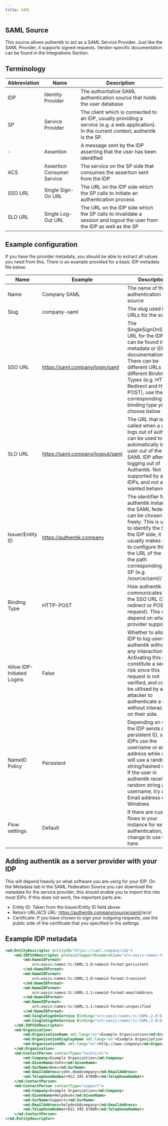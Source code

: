 ```yaml
---
title: SAML
---
```


## SAML Source

This source allows authentik to act as a SAML Service Provider. Just like the SAML Provider, it supports signed requests. Vendor-specific documentation can be found in the Integrations Section.

## Terminology
|Abbreviation|Name|Description|
|---|---|---|
|IDP|Identity Provider|The authoritative SAML authentication source that holds the user database|
|SP|Service Provider|The client which is connected to an IDP, usually providing a service (e.g. a web application). In the current context, authentik is the SP.|
|-|Assertion|A message sent by the IDP asserting that the user has been identified|
|ACS|Assertion Consumer Service|The service on the SP side that consumes the assertion sent from the IDP|
|SSO URL| Single Sign-On URL | The URL on the IDP side which the SP calls to initiate an authentication process|
|SLO URL| Single Log-Out URL | The URL on the IDP side which the SP calls to invalidate a session and logout the user from the IDP as well as the SP|


## Example configuration
If you have the provider metadata, you should be able to extract all values you need from this. There is an example provided for a basic IDP metadata file below.

|Name|Example|Description|
|---|---|---|
|Name|Company SAML|The name of the authentication source|
|Slug|company-saml|The slug used in URLs for the source|
|SSO URL|https://saml.company/login/saml|The SingleSignOnService URL for the IDP, this can be found in the metadata or IDP documentation. There can be different URLs for different Binding Types (e.g. HTTP-Redirect and HTTP-POST), use the URL corresponding to the binding type you choose below|
|SLO URL|https://saml.company/logout/saml|The URL that is called when a user logs out of authentik, can be used to automatically log the user out of the SAML IDP after logging out of Authentik. Not supported by all IDPs, and not always wanted behaviour.|
|Issuer/Entity ID|https://authentik.company|The identifier for the authentik instance in the SAML federation, can be chosen freely. This is used to identify the SP on the IDP side, it usually makes sense to configure this to the URL of the SP or the path corresponding to the SP (e.g. /source/saml/<source-slug>/|
|Binding Type|HTTP-POST|How authentik communicates with the SSO URL (302 redirect or POST request). This will depend on what the provider supports.|
|Allow IDP-Initiated Logins|False|Whether to allow the IDP to log users into authentik without any interaction. Activating this may constitute a security risk since this request is not verified, and could be utilised by an attacker to authenticate a user without interaction on their side.|
|NameID Policy|Persistent|Depending on what the IDP sends as persistent ID, some IDPs use the username or email address while others will use a random string/hashed value. If the user in authentik receives a random string as a username, try using Email address or Windows|
|Flow settings|Default|If there are custom flows in your instance for external authentication, change to use them here|

## Adding authentik as a server provider with your IDP
This will depend heavily on what software you are using for your IDP. On the Metadata tab in the SAML Federation Source you can download the metadata for the service provider, this should enable you to import this into most IDPs. If this does not work, the important parts are:

- Entity ID: Taken from the Issuer/Entity ID field above
- Return URL/ACS URL: https://authentik.company/source/saml/<source-slug>/acs/
- Certificate: If you have chosen to sign your outgoing requests, use the public side of the certificate that you specified in the settings

## Example IDP metadata
```xml
<md:EntityDescriptor entityID="https://saml.company/idp">
    <md:IDPSSODescriptor protocolSupportEnumeration="urn:oasis:names:tc:SAML:2.0:protocol" WantAuthnRequestsSigned="false">
        <md:NameIDFormat>
            urn:oasis:names:tc:SAML:2.0:nameid-format:persistent
        </md:NameIDFormat>
        <md:NameIDFormat>
            urn:oasis:names:tc:SAML:2.0:nameid-format:transient
        </md:NameIDFormat>
        <md:NameIDFormat>
            urn:oasis:names:tc:SAML:1.1:nameid-format:emailAddress
        </md:NameIDFormat>
        <md:NameIDFormat>
            urn:oasis:names:tc:SAML:1.1:nameid-format:unspecified
        </md:NameIDFormat>
        <md:SingleSignOnService Binding="urn:oasis:names:tc:SAML:2.0:bindings:HTTP-Redirect" Location="https://saml.company/login/saml/"/>
        <md:SingleSignOnService Binding="urn:oasis:names:tc:SAML:2.0:bindings:HTTP-POST" Location="https://saml.company/login/saml/"/>
    </md:IDPSSODescriptor>
    <md:Organization>
        <md:OrganizationName xml:lang="en">Example Organization</md:OrganizationName>
        <md:OrganizationDisplayName xml:lang="en">Example Organization</md:OrganizationDisplayName>
        <md:OrganizationURL xml:lang="en">http://www.company</md:OrganizationURL>
    </md:Organization>
    <md:ContactPerson contactType="technical">
        <md:Company>Example Organization</md:Company>
        <md:GivenName>John</md:GivenName>
        <md:SurName>Doe</md:SurName>
        <md:EmailAddress>john.doe@company</md:EmailAddress>
        <md:TelephoneNumber>012 345 67890</md:TelephoneNumber>
    </md:ContactPerson>
    <md:ContactPerson contactType="support">
        <md:Company>Example Organization</md:Company>
        <md:GivenName>Helpdesk</md:GivenName>
        <md:SurName>Support</md:SurName>
        <md:EmailAddress>helpdesk@company</md:EmailAddress>
        <md:TelephoneNumber>012 345 67890</md:TelephoneNumber>
    </md:ContactPerson>
</md:EntityDescriptor>
```
